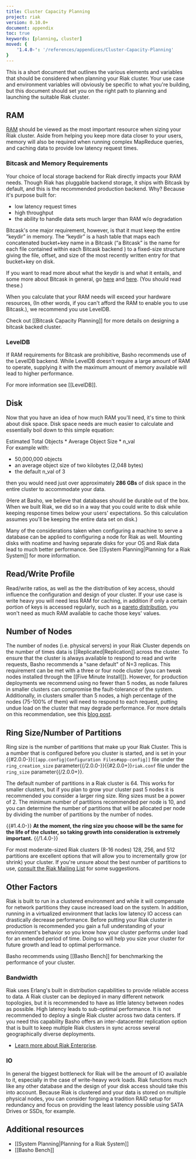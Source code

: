 ```yaml
---
title: Cluster Capacity Planning
project: riak
version: 0.10.0+
document: appendix
toc: true
keywords: [planning, cluster]
moved: {
    '1.4.0-': '/references/appendices/Cluster-Capacity-Planning'
}
---
```


This is a short document that outlines the various elements and
variables that should be considered when planning your Riak cluster.
Your use case and environment variables will obviously be specific to
what you're building, but this document should set you on the right path
to planning and launching the suitable Riak cluster.

RAM
---

[RAM](http://en.wikipedia.org/wiki/Random-access_memory) should be
viewed as the most important resource when sizing your Riak cluster.
Aside from helping you keep more data closer to your users, memory will
also be required when running complex MapReduce queries, and caching
data to provide low latency request times.

### Bitcask and Memory Requirements

Your choice of local storage backend for Riak directly impacts your RAM
needs. Though Riak has pluggable backend storage, it ships with Bitcask
by default, and this is the recommended production backend. Why? Because
it's purpose built for:

* low latency request times
*  high throughput
*  the ability to handle data sets much larger than RAM w/o degradation

Bitcask's one major requirement, however, is that it must keep the
entire “keydir” in memory. The “keydir” is a hash table that maps each
concatenated bucket+key name in a Bitcask (“a Bitcask” is the name for
each file contained within each Bitcask backend ) to a fixed-size
structure giving the file, offset, and size of the most recently written
entry for that bucket+key on disk.

If you want to read more about what the keydir is and what it entails,
and some more about Bitcask in general, go
[here](http://blog.basho.com/2010/04/27/hello-bitcask/) and
[here](http://downloads.basho.com/papers/bitcask-intro.pdf). (You should
read these.)

When you calculate that your RAM needs will exceed your hardware resources,
(In other words, if you can't afford the RAM to enable you to use Bitcask.),
we recommend you use LevelDB.

Check out [[Bitcask Capacity Planning]] for more details on designing a bitcask backed cluster.

### LevelDB

If RAM requirements for Bitcask are prohibitive, Basho recommends use of the
LevelDB backend. While LevelDB doesn't require a large amount of RAM to
operate, supplying it with the maximum amount of memory available will
lead to higher performance.

<div class="info">
For more information see [[LevelDB]].
</div>

Disk
----

Now that you have an idea of how much RAM you'll need, it's time to
think about disk space. Disk space needs are much easier to calculate
and essentially boil down to this simple equation:

<div class="info">
Estimated Total Objects * Average Object Size * n_val

</div>
For example with:

* 50,000,000 objects
* an average object size of two kilobytes (2,048 bytes)
* the default n_val of 3

then you would need just over approximately **286 GBs** of disk space in
the entire cluster to accommodate your data.

(Here at Basho, we believe that databases should be durable out of the
box. When we built Riak, we did so in a way that you could write to disk
while keeping response times below your users' expectations. So this
calculation assumes you'll be keeping the entire data set on disk.)

Many of the considerations taken when configuring a machine to serve a
database can be applied to configuring a node for Riak as well. Mounting
disks with noatime and having separate disks for your OS and Riak data
lead to much better performance. See [[System Planning|Planning for a Riak System]] for more
information.

Read/Write Profile
------------------

Read/write ratios, as well as the the distribution of key access, should
influence the configuration and design of your cluster. If your use case
is write heavy you will need less RAM for caching, in addition if only a
certain portion of keys is accessed regularly, such as a [pareto
distribution](http://en.wikipedia.org/wiki/Pareto_distribution), you
won't need as much RAM available to cache those keys' values.

Number of Nodes
---------------
The number of nodes (i.e. physical servers) in your Riak Cluster depends
on the number of times data is [[Replicated|Replication]] across the cluster.
To ensure that the cluster is always available to respond to read and write requests, Basho recommends
a "sane default" of N=3 replicas.  This requirement can be met with a three
or four node cluster (you can tweak nodes installed through the [[Five Minute Install]]).
However, for production deployments we recommend using no fewer than 5 nodes, as node failures
in smaller clusters can compromise the fault-tolerance of the system.  Additionally, in clusters smaller than
5 nodes, a high percentage of the nodes (75-100% of them) will need to respond to each request, putting undue load on the
cluster that may degrade performance.  For more details on this recommendation, see this [blog post](http://basho.com/blog/technical/2012/04/27/Why-Your-Riak-Cluster-Should-Have-At-Least-Five-Nodes/).


Ring Size/Number of Partitions
------------------------------

Ring size is the number of partitions that make up your Riak Cluster.
This is a number that is configured before you cluster is started, and
is set in your {{#2.0.0-}}`[[app.config|Configuration Files#app-config]]` file under the `ring_creation_size` parameter{{/2.0.0-}}{{#2.0.0+}}`riak.conf` file under the `ring_size` parameter{{/2.0.0+}}.

The default number of partitions in a Riak cluster is 64. This works for
smaller clusters, but if you plan to grow your cluster past 5 nodes it
is recommended you consider a larger ring size. Ring sizes must be a
power of 2. The minimum number of partitions recommended per node is 10,
and you can determine the number of partitions that will be allocated
per node by dividing the number of partitions by the number of nodes.

{{#1.4.0-}}
**At the moment, the ring size you choose will be the same for the life
of the cluster, so taking growth into consideration is extremely
important.**
{{/1.4.0-}}

For most moderate-sized Riak clusters (8-16 nodes) 128, 256, and 512
partitions are excellent options that will allow you to incrementally
grow (or shrink) your cluster. If you're unsure about the best number of
partitions to use, [consult the Riak Mailing
List](http://lists.basho.com/mailman/listinfo/riak-users_lists.basho.com)
for some suggestions.

Other Factors
-------------

Riak is built to run in a clustered environment and while it will
compensate for network partitions they cause increased load on the
system. In addition, running in a virtualized environment that lacks low
latency IO access can drastically decrease performance. Before putting
your Riak cluster in production is recommended you gain a full
understanding of your environment's behavior so you know how your
cluster performs under load for an extended period of time. Doing so
will help you size your cluster for future growth and lead to optimal
performance.

Basho recommends using [[Basho Bench]] for benchmarking the performance of your cluster.

### Bandwidth

Riak uses Erlang's built in distribution capabilities to provide
reliable access to data. A Riak cluster can be deployed in many
different network topologies, but it is recommended to have as little
latency between nodes as possible. High latency leads to sub-optimal
performance. It is not recommended to deploy a single Riak cluster
across two data centers. If you need this capability Basho offers an
inter-datacenter replication option that is built to keep multiple Riak
clusters in sync across several geographically diverse deployments.

* [Learn more about Riak Enterprise](http://basho.com/products/riak-overview/).

### IO

In general the biggest bottleneck for Riak will be the amount of IO
available to it, especially in the case of write-heavy work loads. Riak
functions much like any other database and the design of your disk
access should take this into account. Because Riak is clustered and your
data is stored on multiple physical nodes, you can consider forgoing a
tradition RAID setup for redundancy and focus on providing the least
latency possible using SATA Drives or SSDs, for example.

Additional resources
--------------------

* [[System Planning|Planning for a Riak System]]
* [[Basho Bench]]
